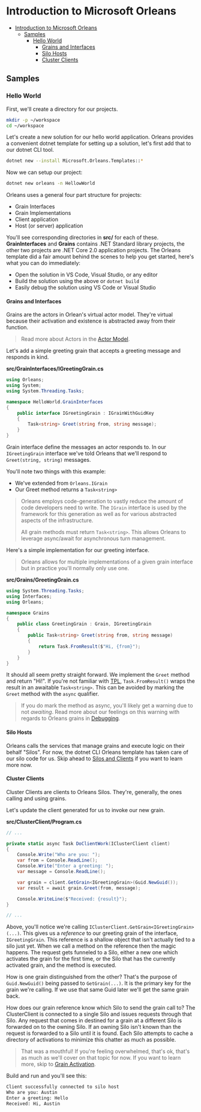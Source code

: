 # Introduction to Microsoft Orleans

<!-- @import "[TOC]" {cmd="toc" depthFrom=1 depthTo=6 orderedList=false} -->

<!-- code_chunk_output -->

- [Introduction to Microsoft Orleans](#introduction-to-microsoft-orleans)
    - [Samples](#samples)
        - [Hello World](#hello-world)
            - [Grains and Interfaces](#grains-and-interfaces)
            - [Silo Hosts](#silo-hosts)
            - [Cluster Clients](#cluster-clients)

<!-- /code_chunk_output -->

## Samples

### Hello World

First, we'll create a directory for our projects.

```bash
mkdir -p ~/workspace
cd ~/workspace
```

Let's create a new solution for our hello world application. Orleans provides a convenient dotnet template for setting up a solution, let's first add that to our dotnet CLI tool.

```bash
dotnet new --install Microsoft.Orleans.Templates::*
```

Now we can setup our project:

```bash
dotnet new orleans -n HellowWorld
```

Orleans uses a general four part structure for projects:
- Grain Interfaces
- Grain Implementations
- Client application
- Host (or server) application

You'll see corresponding directories in **src/** for each of these. **GrainInterfaces** and **Grains** contains .NET Standard library projects, the other two projects are .NET Core 2.0 application projects. The Orleans template did a fair amount behind the scenes to help you get started, here's what you can do immediately:

- Open the solution in VS Code, Visual Studio, or any editor
- Build the solution using the above or `dotnet build`
- Easily debug the solution using VS Code or Visual Studio

#### Grains and Interfaces
Grains are the actors in Orlean's virtual actor model. They're virtual because their activation and existence is abstracted away from their function.

>Read more about Actors in the [Actor Model](#).

Let's add a simple greeting grain that accepts a greeting message and responds in kind.

**src/GrainInterfaces/IGreetingGrain.cs**
```c#
using Orleans;
using System;
using System.Threading.Tasks;

namespace HelloWorld.GrainInterfaces
{
    public interface IGreetingGrain : IGrainWithGuidKey
    {
        Task<string> Greet(string from, string message);
    }
}
```

Grain interface define the messages an actor responds to. In our `IGreetingGrain` interface we've told Orleans that we'll respond to `Greet(string, string)` messages.

You'll note two things with this example:
- We've extended from `Orleans.IGrain`
- Our Greet method returns a `Task<string>`

>Orleans employs code-generation to vastly reduce the amount of code developers need to write. The `IGrain` interface is used by the framework for this generation as well as for various abstracted aspects of the infrastructure.
>
>All grain methods must return `Task<string>`. This allows Orleans to leverage async/await for asynchronous turn management.

Here's a simple implementation for our greeting interface.

>Orleans allows for multiple implementations of a given grain interface but in practice you'll normally only use one.

**src/Grains/GreetingGrain.cs**
```c#
using System.Threading.Tasks;
using Interfaces;
using Orleans;

namespace Grains
{
    public class GreetingGrain : Grain, IGreetingGrain
    {
        public Task<string> Greet(string from, string message)
        {
            return Task.FromResult($"Hi, {from}");
        }
    }
}
```

It should all seem pretty straight forward. We implement the `Greet` method and return "Hi!". If you're not familiar with [TPL](#), `Task.FromResult()` wraps the result in an awaitable `Task<string>`. This can be avoided by marking the `Greet` method with the `async` qualifier.

>If you do mark the method as async, you'll likely get a warning due to not *awaiting*. Read more about our feelings on this warning with regards to Orleans grains in [Debugging](#).

#### Silo Hosts

Orleans calls the services that manage grains and execute logic on their behalf "Silos". For now, the dotnet CLI Orleans template has taken care of our silo code for us. Skip ahead to [Silos and Clients](#) if you want to learn more now.

#### Cluster Clients

Cluster Clients are clients to Orleans Silos. They're, generally, the ones calling and using grains.

Let's update the client generated for us to invoke our new grain.

**src/ClusterClient/Program.cs**
```c#
// ...

private static async Task DoClientWork(IClusterClient client)
{
    Console.Write("Who are you: ");
    var from = Console.ReadLine();
    Console.Write("Enter a greeting: ");
    var message = Console.ReadLine();

    var grain = client.GetGrain<IGreetingGrain>(Guid.NewGuid());
    var result = await grain.Greet(from, message);

    Console.WriteLine($"Received: {result}");
}

// ...
```

Above, you'll notice we're calling `IClusterClient.GetGrain<IGreetingGrain>(...)`. This gives us a *reference* to our greeting grain of the interface, `IGreetingGrain`.  This reference is a shallow object that isn't actually tied to a silo just yet. When we call a method on the reference then the magic happens. The request gets funneled to a Silo, either a new one which activates the grain for the first time, or the Silo that has the currently activated grain, and the method is executed.

How is one grain distinguished from the other? That's the purpose of  `Guid.NewGuid()` being passed to `GetGrain(...)`. It is the primary key for the grain we're calling. If we use that same Guid later we'll get the same grain back.

How does our grain reference know which Silo to send the grain call to? The ClusterClient is connected to a single Silo and issues requests through that Silo. Any request that comes in destined for a grain at a different Silo is forwarded on to the owning Silo. If an owning Silo isn't known than the request is forwarded to a Silo until it is found. Each Silo attempts to cache a directory of activations to minimize this chatter as much as possible.

>That was a mouthful! If you're feeling overwhelmed, that's ok, that's as much as we'll cover on that topic for now. If you want to learn more, skip to [Grain Activation](#).

Build and run and you'll see this:

```bash
Client successfully connected to silo host
Who are you: Austin
Enter a greeting: Hello
Received: Hi, Austin
```

